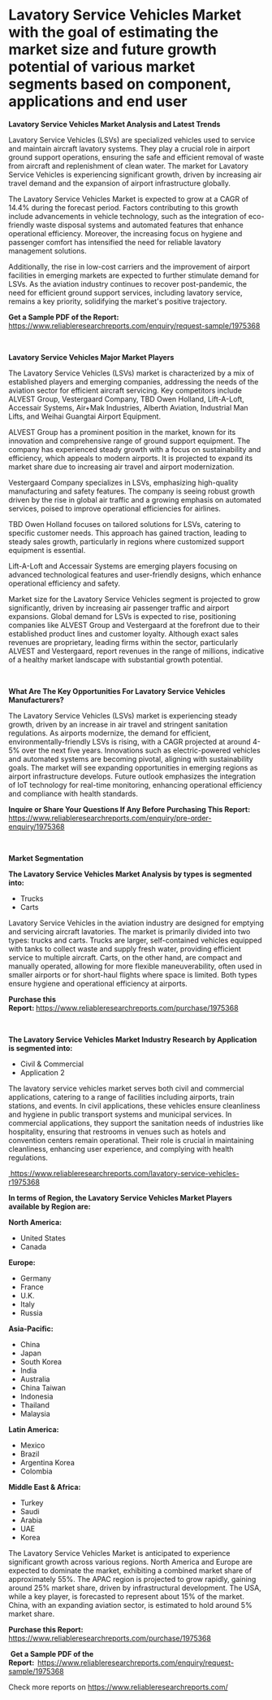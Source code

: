 <p><h1>Lavatory Service Vehicles Market with the goal of estimating the market size and future growth potential of various market segments based on component, applications and end user</h1></p><p><strong>Lavatory Service Vehicles Market Analysis and Latest Trends</strong></p>
<p><p>Lavatory Service Vehicles (LSVs) are specialized vehicles used to service and maintain aircraft lavatory systems. They play a crucial role in airport ground support operations, ensuring the safe and efficient removal of waste from aircraft and replenishment of clean water. The market for Lavatory Service Vehicles is experiencing significant growth, driven by increasing air travel demand and the expansion of airport infrastructure globally.</p><p>The Lavatory Service Vehicles Market is expected to grow at a CAGR of 14.4% during the forecast period. Factors contributing to this growth include advancements in vehicle technology, such as the integration of eco-friendly waste disposal systems and automated features that enhance operational efficiency. Moreover, the increasing focus on hygiene and passenger comfort has intensified the need for reliable lavatory management solutions. </p><p>Additionally, the rise in low-cost carriers and the improvement of airport facilities in emerging markets are expected to further stimulate demand for LSVs. As the aviation industry continues to recover post-pandemic, the need for efficient ground support services, including lavatory service, remains a key priority, solidifying the market's positive trajectory.</p></p>
<p><strong>Get a Sample PDF of the Report:&nbsp;</strong> <a href="https://www.reliableresearchreports.com/enquiry/request-sample/1975368?utm_campaign=2269&utm_medium=2&utm_source=Github&utm_content=ia&utm_term=30032025&utm_id=lavatory-service-vehicles">https://www.reliableresearchreports.com/enquiry/request-sample/1975368</a></p>
<p>&nbsp;</p>
<p><strong>Lavatory Service Vehicles Major Market Players</strong></p>
<p><p>The Lavatory Service Vehicles (LSVs) market is characterized by a mix of established players and emerging companies, addressing the needs of the aviation sector for efficient aircraft servicing. Key competitors include ALVEST Group, Vestergaard Company, TBD Owen Holland, Lift-A-Loft, Accessair Systems, Air+Mak Industries, Alberth Aviation, Industrial Man Lifts, and Weihai Guangtai Airport Equipment.</p><p>ALVEST Group has a prominent position in the market, known for its innovation and comprehensive range of ground support equipment. The company has experienced steady growth with a focus on sustainability and efficiency, which appeals to modern airports. It is projected to expand its market share due to increasing air travel and airport modernization.</p><p>Vestergaard Company specializes in LSVs, emphasizing high-quality manufacturing and safety features. The company is seeing robust growth driven by the rise in global air traffic and a growing emphasis on automated services, poised to improve operational efficiencies for airlines.</p><p>TBD Owen Holland focuses on tailored solutions for LSVs, catering to specific customer needs. This approach has gained traction, leading to steady sales growth, particularly in regions where customized support equipment is essential.</p><p>Lift-A-Loft and Accessair Systems are emerging players focusing on advanced technological features and user-friendly designs, which enhance operational efficiency and safety.</p><p>Market size for the Lavatory Service Vehicles segment is projected to grow significantly, driven by increasing air passenger traffic and airport expansions. Global demand for LSVs is expected to rise, positioning companies like ALVEST Group and Vestergaard at the forefront due to their established product lines and customer loyalty. Although exact sales revenues are proprietary, leading firms within the sector, particularly ALVEST and Vestergaard, report revenues in the range of millions, indicative of a healthy market landscape with substantial growth potential.</p></p>
<p>&nbsp;</p>
<p><strong>What Are The Key Opportunities For Lavatory Service Vehicles Manufacturers?</strong></p>
<p><p>The Lavatory Service Vehicles (LSVs) market is experiencing steady growth, driven by an increase in air travel and stringent sanitation regulations. As airports modernize, the demand for efficient, environmentally-friendly LSVs is rising, with a CAGR projected at around 4-5% over the next five years. Innovations such as electric-powered vehicles and automated systems are becoming pivotal, aligning with sustainability goals. The market will see expanding opportunities in emerging regions as airport infrastructure develops. Future outlook emphasizes the integration of IoT technology for real-time monitoring, enhancing operational efficiency and compliance with health standards.</p></p>
<p><strong>Inquire or Share Your Questions If Any Before Purchasing This Report:</strong> <a href="https://www.reliableresearchreports.com/enquiry/pre-order-enquiry/1975368?utm_campaign=2269&utm_medium=2&utm_source=Github&utm_content=ia&utm_term=30032025&utm_id=lavatory-service-vehicles">https://www.reliableresearchreports.com/enquiry/pre-order-enquiry/1975368</a></p>
<p>&nbsp;</p>
<p><strong>Market Segmentation</strong></p>
<p><strong>The Lavatory Service Vehicles Market Analysis by types is segmented into:</strong></p>
<p><ul><li>Trucks</li><li>Carts</li></ul></p>
<p><p>Lavatory Service Vehicles in the aviation industry are designed for emptying and servicing aircraft lavatories. The market is primarily divided into two types: trucks and carts. Trucks are larger, self-contained vehicles equipped with tanks to collect waste and supply fresh water, providing efficient service to multiple aircraft. Carts, on the other hand, are compact and manually operated, allowing for more flexible maneuverability, often used in smaller airports or for short-haul flights where space is limited. Both types ensure hygiene and operational efficiency at airports.</p></p>
<p><strong>Purchase this Report:&nbsp;</strong><a href="https://www.reliableresearchreports.com/purchase/1975368?utm_campaign=2269&utm_medium=2&utm_source=Github&utm_content=ia&utm_term=30032025&utm_id=lavatory-service-vehicles">https://www.reliableresearchreports.com/purchase/1975368</a></p>
<p>&nbsp;</p>
<p><strong>The Lavatory Service Vehicles Market Industry Research by Application is segmented into:</strong></p>
<p><ul><li>Civil & Commercial</li><li>Application 2</li></ul></p>
<p><p>The lavatory service vehicles market serves both civil and commercial applications, catering to a range of facilities including airports, train stations, and events. In civil applications, these vehicles ensure cleanliness and hygiene in public transport systems and municipal services. In commercial applications, they support the sanitation needs of industries like hospitality, ensuring that restrooms in venues such as hotels and convention centers remain operational. Their role is crucial in maintaining cleanliness, enhancing user experience, and complying with health regulations.</p></p>
<p><a href="https://www.reliableresearchreports.com/lavatory-service-vehicles-r1975368?utm_campaign=2269&utm_medium=2&utm_source=Github&utm_content=ia&utm_term=30032025&utm_id=lavatory-service-vehicles">&nbsp;https://www.reliableresearchreports.com/lavatory-service-vehicles-r1975368</a></p>
<p><strong>In terms of Region, the Lavatory Service Vehicles Market Players available by Region are:</strong></p>
<p>
    <p> <strong> North America: </strong>
        <ul>
            <li>United States</li>
            <li>Canada</li>
        </ul>
        </p> 
    <p> <strong> Europe: </strong>
        <ul>
            <li>Germany</li>
            <li>France</li>
            <li>U.K.</li>
            <li>Italy</li>
            <li>Russia</li>
        </ul>
        </p> 
    <p> <strong> Asia-Pacific: </strong>
        <ul>
            <li>China</li>
            <li>Japan</li>
            <li>South Korea</li>
            <li>India</li>
            <li>Australia</li>
            <li>China Taiwan</li>
            <li>Indonesia</li>
            <li>Thailand</li>
            <li>Malaysia</li>
        </ul>
        </p> 
    <p> <strong> Latin America: </strong>
        <ul>
            <li>Mexico</li>
            <li>Brazil</li>
            <li>Argentina Korea</li>
            <li>Colombia</li>
        </ul>
        </p> 
    <p> <strong> Middle East & Africa: </strong>
        <ul>
            <li>Turkey</li>
            <li>Saudi</li>
            <li>Arabia</li>
            <li>UAE</li>
            <li>Korea</li>
        </ul>
    </p>
    </p>
<p><p>The Lavatory Service Vehicles Market is anticipated to experience significant growth across various regions. North America and Europe are expected to dominate the market, exhibiting a combined market share of approximately 55%. The APAC region is projected to grow rapidly, gaining around 25% market share, driven by infrastructural development. The USA, while a key player, is forecasted to represent about 15% of the market. China, with an expanding aviation sector, is estimated to hold around 5% market share.</p></p>
<p><strong>Purchase this Report: </strong><a href="https://www.reliableresearchreports.com/purchase/1975368?utm_campaign=2269&utm_medium=2&utm_source=Github&utm_content=ia&utm_term=30032025&utm_id=lavatory-service-vehicles">https://www.reliableresearchreports.com/purchase/1975368</a></p>
<p>&nbsp;<strong>Get a Sample PDF of the Report:&nbsp;&nbsp;</strong><a href="https://www.reliableresearchreports.com/enquiry/request-sample/1975368?utm_campaign=2269&utm_medium=2&utm_source=Github&utm_content=ia&utm_term=30032025&utm_id=lavatory-service-vehicles">https://www.reliableresearchreports.com/enquiry/request-sample/1975368</a></p>
<p><strong></strong></p>
<p>Check more reports on <a href="https://www.reliableresearchreports.com/?utm_campaign=2269&utm_medium=2&utm_source=Github&utm_content=ia&utm_term=30032025&utm_id=lavatory-service-vehicles">https://www.reliableresearchreports.com/</a></p>
